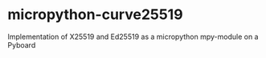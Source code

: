 # micropython-curve25519
Implementation of X25519 and Ed25519 as a micropython mpy-module on a Pyboard
